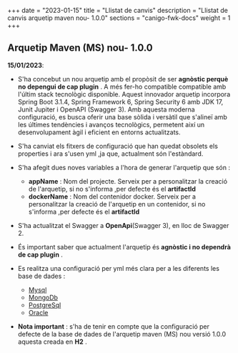 +++
date        = "2023-01-15"
title       = "Llistat de canvis"
description = "Llistat de canvis arquetip maven nou- 1.0.0"
sections    = "canigo-fwk-docs"
weight		= 1
+++

## Arquetip Maven (MS) nou- 1.0.0

**15/01/2023**:
- S'ha concebut un nou arquetip amb el propòsit de ser **agnòstic perquè no depengui  de cap plugin** .
  A més fer-ho compatible compatible amb l'últim stack tecnològic disponible.
  Aquest innovador arquetip incorpora Spring Boot 3.1.4, Spring Framework 6, Spring Security 6 amb JDK 17, 
  Junit Jupiter i OpenAPI (Swagger 3). Amb aquesta moderna configuració, 
  es busca oferir una base sòlida i versàtil que s'alineï amb les últimes tendències i avanços tecnològics, 
  permetent així un desenvolupament àgil i eficient en entorns actualitzats.
- S'ha canviat els fitxers de configuració que han quedat obsolets els properties i ara s'usen yml ,ja que, actualment 
  són l'estàndard.
- S'ha afegit dues noves variables a l'hora de generar l'arquetip que són :

  - **appName** :    Nom del projecte.
                     Serveix per a personalitzar la creació de l'arquetip, si no s'informa ,per defecte és el **artifactId**
  - **dockerName** : Nom del contenidor docker.
                     Serveix per a personalitzar la creació de l'arquetip en un contenidor, si no s'informa ,per defecte 
                     és el **artifactId**
- S'ha actualitzat el Swagger a **OpenApi**(Swagger 3), en lloc de Swagger 2.
- És important saber que actualment l'arquetip és **agnòstic i no dependrà de cap plugin** .
- Es realitza una configuració per yml més clara per a les diferents les base de dades :
  - [Mysql](/guies/2023-01-15-Guia-Actualitzacio-del-projecte-per-a-implantar-MYSQL/)
  - [MongoDb](/guies/2023-01-15-Guia-Actualitzacio-del-projecte-per-a-implantar-MONGODB/)
  - [PostgreSql](/guies/2023-01-15-Guia-Actualitzacio-del-projecte-per-a-implantar-POSTGRESQL/)
  - [Oracle](/guies/2023-01-15-Guia-Actualitzacio-del-projecte-per-a-implantar-ORACLE/)
- **Nota important** : s'ha de tenir en compte que la configuració per defecte de la base de dades de l'arquetip maven (MS) 
  nou versió 1.0.0 aquesta creada en **H2** .
